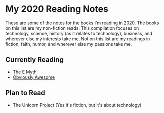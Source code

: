 # My 2020 Reading Notes

These are some of the notes for the books I'm reading in 2020. The books on this list are my non-fiction reads. This compilation focuses on technology, science, history (as it relates to technology), business, and wherever else my interests take me. Not on this list are my readings in fiction, faith, humor, and wherever else my passions take me. 

## Currently Reading
* [The E Myth](https://github.com/OrionSeven/2020BookNotes/blob/master/The%20E%20Myth)
* [Obviously Awesome](ObviouslyAwesome.md)

## Plan to Read
* The Unicorn Project (Yes it's fiction, but it's about technology)
